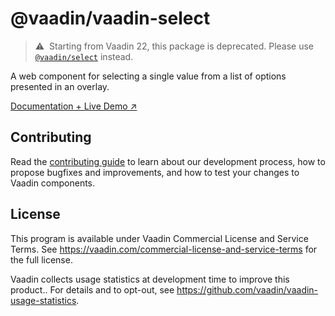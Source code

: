 # @vaadin/vaadin-select

> ⚠️&nbsp; Starting from Vaadin 22, this package is deprecated.
> Please use [`@vaadin/select`](https://www.npmjs.com/package/@vaadin/select) instead.

A web component for selecting a single value from a list of options presented in an overlay.

[Documentation + Live Demo ↗](https://vaadin.com/docs/latest/components/select)

## Contributing

Read the [contributing guide](https://vaadin.com/docs/latest/contributing/overview) to learn about our development process, how to propose bugfixes and improvements, and how to test your changes to Vaadin components.

## License

This program is available under Vaadin Commercial License and Service Terms.
See https://vaadin.com/commercial-license-and-service-terms for the full
license.

Vaadin collects usage statistics at development time to improve this product..
For details and to opt-out, see https://github.com/vaadin/vaadin-usage-statistics.
